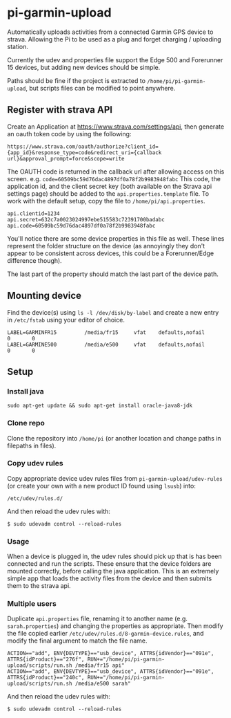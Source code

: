 # pi-garmin-upload
Automatically uploads activities from a connected Garmin GPS device to strava. Allowing the Pi to be used as a plug and forget charging / uploading station.

Currently the udev and properties file support the Edge 500 and Forerunner 15 devices, but adding new devices should be simple.

Paths should be fine if the project is extracted to `/home/pi/pi-garmin-upload`, but scripts files can be modified to point anywhere.

## Register with strava API
Create an Application at https://www.strava.com/settings/api, then generate an oauth token code by using the following:
```
https://www.strava.com/oauth/authorize?client_id={app_id}&response_type=code&redirect_uri={callback url}&approval_prompt=force&scope=write  
```
The OAUTH code is returned in the callback url after allowing access on this screen. e.g. `code=60509bc59d76dac4897df0a78f2b9983948fabc`
This code, the application id, and the client secret key (both available on the Strava api settings page) should be added to the `api.properties.template` file. To work with the default setup, copy the file to `/home/pi/api.properties`.
```
api.clientid=1234
api.secret=632c7a0023024997ebe515583c72391700badabc
api.code=60509bc59d76dac4897df0a78f2b9983948fabc
```
You'll notice there are some device properties in this file as well. These lines represent the folder structure on the device (as annoyingly they don't appear to be consistent across devices, this could be a Forerunner/Edge difference though).

The last part of the property should match the last part of the device path.
## Mounting device
Find the device(s) using `ls -l /dev/disk/by-label` and create a new entry in `/etc/fstab` using your editor of choice.
```
LABEL=GARMINFR15         /media/fr15     vfat    defaults,nofail          0       0
LABEL=GARMINE500         /media/e500     vfat    defaults,nofail          0       0
```
## Setup
### Install java
```
sudo apt-get update && sudo apt-get install oracle-java8-jdk
```
### Clone repo
Clone the repository into `/home/pi` (or another location and change paths in filepaths in files).
### Copy udev rules
Copy appropriate device udev rules files from `pi-garmin-upload/udev-rules` (or create your own with a new product ID found using `lsusb`) into:
```
/etc/udev/rules.d/
```
And then reload the udev rules with:
```
$ sudo udevadm control --reload-rules
```
### Usage

When a device is plugged in, the udev rules should pick up that is has been connected and run the scripts. These ensure that the device folders are mounted correctly, before calling the java application. This is an extremely simple app that loads the activity files from the device and then submits them to the strava api.

### Multiple users
Duplicate `api.properties` file, renaming it to another name (e.g. `sarah.properties`) and changing the properties as appropriate. Then modify the file copied earlier `/etc/udev/rules.d/8-garmin-device.rules`, and modify the final argument to match the file name.

```
ACTION=="add", ENV{DEVTYPE}=="usb_device", ATTRS{idVendor}=="091e", ATTRS{idProduct}=="276f", RUN+="/home/pi/pi-garmin-upload/scripts/run.sh /media/fr15 api"
ACTION=="add", ENV{DEVTYPE}=="usb_device", ATTRS{idVendor}=="091e", ATTRS{idProduct}=="240c", RUN+="/home/pi/pi-garmin-upload/scripts/run.sh /media/e500 sarah"
```
And then reload the udev rules with:
```
$ sudo udevadm control --reload-rules
```